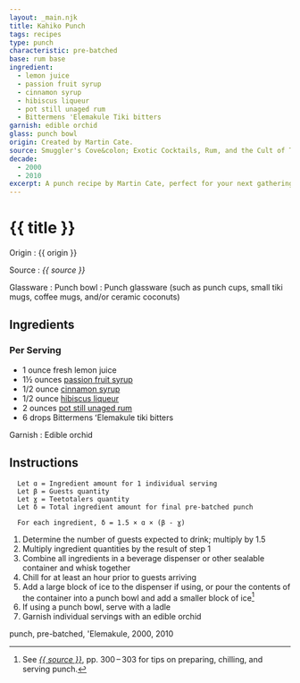 ```yaml
---
layout: _main.njk
title: Kahiko Punch
tags: recipes
type: punch
characteristic: pre-batched
base: rum base
ingredient:
  - lemon juice
  - passion fruit syrup
  - cinnamon syrup
  - hibiscus liqueur
  - pot still unaged rum
  - Bittermens 'Elemakule Tiki bitters
garnish: edible orchid
glass: punch bowl
origin: Created by Martin Cate.
source: Smuggler's Cove&colon; Exotic Cocktails, Rum, and the Cult of Tiki
decade:
  - 2000
  - 2010
excerpt: A punch recipe by Martin Cate, perfect for your next gathering.
---
```

<!-- markdownlint-disable MD025 -->
# {{ title }}
<!-- markdownlint-enable MD025 -->

Origin
  : {{ origin }}

Source
  : <cite><span data-pagefind-filter="Source">{{ source }}</span></cite>

Glassware
  : <span data-pagefind-filter="Glassware">Punch bowl</span>
  : <span data-pagefind-filter="Glassware">Punch glassware</span> (such as punch cups, small tiki mugs, coffee mugs, and/or ceramic coconuts)

## Ingredients

### Per Serving

* 1 ounce fresh lemon juice
* 1&frac12; ounces [passion fruit syrup](/mixes/passion-fruit-syrup)
* 1/2 ounce [cinnamon syrup](/mixes/cinnamon-syrup)
* 1/2 ounce [hibiscus liqueur](/mixes/hibiscus-liqueur)
* 2 ounces [pot still unaged rum](/rums/00-rum-pot-still-unaged/)
* 6 drops Bittermens <span lang="haw">ʻElemakule</span> tiki bitters

Garnish
  : <span data-pagefind-filter="Garnish">Edible orchid</span>

## Instructions

```text
  Let ɑ = Ingredient amount for 1 individual serving
  Let β = Guests quantity
  Let ɣ = Teetotalers quantity
  Let δ = Total ingredient amount for final pre-batched punch

  For each ingredient, δ = 1.5 × ɑ × (β - ɣ)
```

1. Determine the number of guests expected to drink; multiply by 1.5
2. Multiply ingredient quantities by the result of step 1
3. Combine all ingredients in a beverage dispenser or other sealable container and whisk together
4. Chill for at least an hour prior to guests arriving
5. Add a large block of ice to the dispenser if using, or pour the contents of the container into a punch bowl and add a smaller block of ice[^1]
6. If using a punch bowl, serve with a ladle
7. Garnish individual servings with an edible orchid

[^1]: See <cite><a href="https://www.smugglerscovesf.com/store/smugglers-cove-exotic-cocktails-rum-and-the-cult-of-tiki-signed" rel="external noopener" target="_blank"><span data-pagefind-filter="Source">{{ source }}</span></a></cite>, pp. 300&NoBreak;&thinsp;&NoBreak;–&NoBreak;&thinsp;&NoBreak;303 for tips on preparing, chilling, and serving punch.

<div
  data-pagefind-filter="
  "
>
</div>

<div
  class="sr-only"
  data-cat[0]="Drink"
  data-type[0]="Punch"
  data-char[0]="Pre-batched"
  data-base[0]="Rum/Cane spirits"
  data-ingredient[0]="Lemon juice"
  data-ingredient[1]="Passion fruit syrup"
  data-ingredient[2]="Cinnamon syrup"
  data-ingredient[3]="Hibiscus liqueur"
  data-ingredient[4]="Pot still unaged rum"
  data-ingredient[5]="Bittermens ʻElemakule tiki bitters"
  data-origin[0]="Martin Cate"
  data-glass[0]="Punch cup"
  data-glass[1]="Tiki mug, small"
  data-glass[2]="Tiki mug"
  data-glass[3]="Coffee mug"
  data-glass[4]="Ceramic coconut"
  data-decade[0]="2000"
  data-decade[1]="2010"
  data-pagefind-filter="
    Category[data-cat[0]],
    Type[data-type[0]],
    Characteristic[data-char[0]],
    Base[data-base[0]],
    Ingredient[data-ingredient[0]],
    Ingredient[data-ingredient[1]],
    Ingredient[data-ingredient[2]],
    Ingredient[data-ingredient[3]],
    Ingredient[data-ingredient[4]],
    Ingredient[data-ingredient[5]],
    Origin[data-origin[0]],
    Glassware[data-glass[0]],
    Glassware[data-glass[1]],
    Glassware[data-glass[2]],
    Glassware[data-glass[3]],
    Glassware[data-glass[4]],
    Decade[data-decade[0]],
    Decade[data-decade[1]]
  "
>
</div>

<div class="keywords" aria-hidden>punch, pre-batched, 'Elemakule, 2000, 2010</div>
